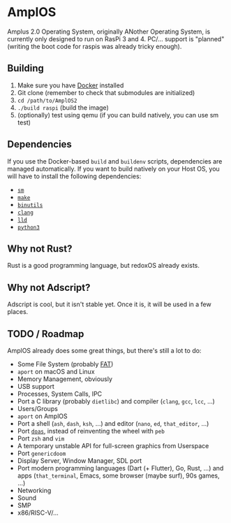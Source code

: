 # AmplOS
Amplus 2.0 Operating System, originally ANother Operating System, is currently
only designed to run on RasPi 3 and 4. PC/… support is "planned"
(writing the boot code for raspis was already tricky enough).

## Building
1. Make sure you have [Docker](https://www.docker.com) installed
2. Git clone (remember to check that submodules are initialized)
3. `cd /path/to/AmplOS2`
4. `./build raspi` (build the image)
6. (optionally) test using qemu (if you can build natively, you can use sm test)

## Dependencies
If you use the Docker-based `build` and `buildenv` scripts, dependencies are
managed automatically. If you want to build natively on your Host OS, you will
have to install the following dependencies:
* [`sm`](https://github.com/chrissxYT/tools)
* [`make`](https://www.gnu.org/software/make/)
* [`binutils`](https://www.gnu.org/software/binutils/)
* [`clang`](https://clang.llvm.org)
* [`lld`](https://lld.llvm.org)
* [`python3`](https://www.python.org)

## Why not Rust?
Rust is a good programming language, but redoxOS already exists.

## Why not Adscript?
Adscript is cool, but it isn't stable yet. Once it is, it will be used in a few
places.

## TODO / Roadmap
AmplOS already does some great things, but there's still a lot to do:

* Some File System (probably [FAT](https://github.com/AmplOS2/ampfat))
* `aport` on macOS and Linux
* Memory Management, obviously
* USB support
* Processes, System Calls, IPC
* Port a C library (probably `dietlibc`) and
compiler (`clang`, `gcc`, `lcc`, ...)
* Users/Groups
* `aport` on AmplOS
* Port a shell (`ash`, `dash`, `ksh`, ...) and
editor (`nano`, `ed`, `that_editor`, ...)
* Port [`doas`](https://github.com/AmplOS2/doas), instead of reinventing the
wheel with `peb`
* Port `zsh` and `vim`
* A temporary unstable API for full-screen graphics from Userspace
* Port `genericdoom`
* Display Server, Window Manager, SDL port
* Port modern programming languages (Dart (+ Flutter), Go, Rust, ...) and
apps (`that_terminal`, Emacs, some browser (maybe surf), 90s games, ...)
* Networking
* Sound
* SMP
* x86/RISC-V/...
